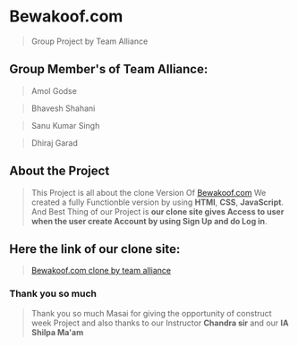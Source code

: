 # Bewakoof.com
>Group Project by Team Alliance




## Group Member's of Team Alliance:
>Amol Godse

>Bhavesh Shahani

>Sanu Kumar Singh

>Dhiraj Garad

## About the Project
>This Project is all about the clone Version Of [Bewakoof.com](https://www.bewakoof.com/)
>We created a fully Functionble version by using **HTMl**, **CSS**, **JavaScript**. And Best Thing of our Project is **our clone site gives Access to user when the user create Account by using Sign Up and do Log in**.

## Here the link of our clone site:

> [Bewakoof.com clone by team alliance](https://curious-queijadas-04ca42.netlify.app/
)

### Thank you so much

>Thank you so much Masai for giving the opportunity of construct week Project and also thanks to our Instructor **Chandra sir** and our **IA Shilpa Ma'am**
